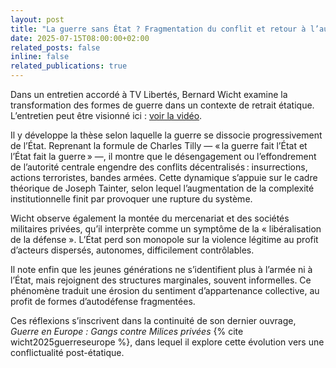 ```yaml
---
layout: post  
title: "La guerre sans État ? Fragmentation du conflit et retour à l’autodéfense"  
date: 2025-07-15T08:00:00+02:00
related_posts: false  
inline: false
related_publications: true
---
```


Dans un entretien accordé à TV Libertés, Bernard Wicht examine la transformation des formes de guerre dans un contexte de retrait étatique. L’entretien peut être visionné ici : [voir la vidéo](https://www.youtube.com/watch?v=xxxxx).

Il y développe la thèse selon laquelle la guerre se dissocie progressivement de l’État. Reprenant la formule de Charles Tilly — « la guerre fait l’État et l’État fait la guerre » —, il montre que le désengagement ou l’effondrement de l’autorité centrale engendre des conflits décentralisés : insurrections, actions terroristes, bandes armées. Cette dynamique s’appuie sur le cadre théorique de Joseph Tainter, selon lequel l’augmentation de la complexité institutionnelle finit par provoquer une rupture du système.

Wicht observe également la montée du mercenariat et des sociétés militaires privées, qu’il interprète comme un symptôme de la « libéralisation de la défense ». L’État perd son monopole sur la violence légitime au profit d’acteurs dispersés, autonomes, difficilement contrôlables.  

Il note enfin que les jeunes générations ne s’identifient plus à l’armée ni à l’État, mais rejoignent des structures marginales, souvent informelles. Ce phénomène traduit une érosion du sentiment d’appartenance collective, au profit de formes d’autodéfense fragmentées.  

Ces réflexions s’inscrivent dans la continuité de son dernier ouvrage, *Guerre en Europe : Gangs contre Milices privées* {% cite wicht2025guerreseurope %}, dans lequel il explore cette évolution vers une conflictualité post-étatique.

